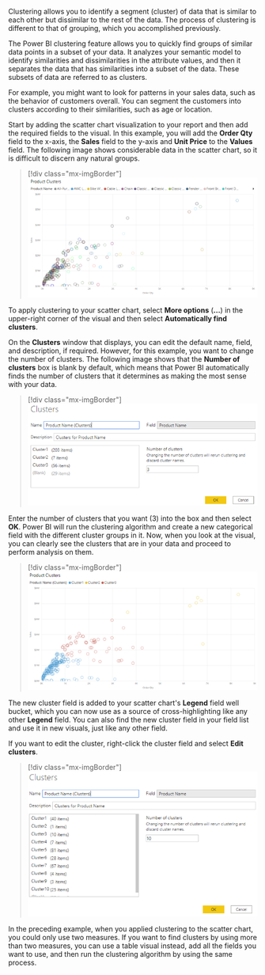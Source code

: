 Clustering allows you to identify a segment (cluster) of data that is similar to each other but dissimilar to the rest of the data. The process of clustering is different to that of grouping, which you accomplished previously.

The Power BI clustering feature allows you to quickly find groups of similar data points in a subset of your data. It analyzes your semantic model to identify similarities and dissimilarities in the attribute values, and then it separates the data that has similarities into a subset of the data. These subsets of data are referred to as clusters.

For example, you might want to look for patterns in your sales data, such as the behavior of customers overall. You can segment the customers into clusters according to their similarities, such as age or location.

Start by adding the scatter chart visualization to your report and then add the required fields to the visual. In this example, you will add the **Order Qty** field to the x-axis, the **Sales** field to the y-axis and **Unit Price** to the **Values** field. The following image shows considerable data in the scatter chart, so it is difficult to discern any natural groups.

> [!div class="mx-imgBorder"]
> [![Screenshot of the Scatter chart with Product names.](../media/5-scatter-chart-product-names-ss.png)](../media/5-scatter-chart-product-names-ss.png#lightbox)

To apply clustering to your scatter chart, select **More options** (**...**) in the upper-right corner of the visual and then select **Automatically find clusters**.

On the **Clusters** window that displays, you can edit the default name, field, and description, if required. However, for this example, you want to change the number of clusters. The following image shows that the **Number of clusters** box is blank by default, which means that Power BI automatically finds the number of clusters that it determines as making the most sense with your data.

> [!div class="mx-imgBorder"]
> [![Screenshot of the default settings in the Clusters window.](../media/5-default-settings-cluster-window-ss.png)](../media/5-default-settings-cluster-window-ss.png#lightbox)

Enter the number of clusters that you want (3) into the box and then select **OK**. Power BI will run the clustering algorithm and create a new categorical field with the different cluster groups in it. Now, when you look at the visual, you can clearly see the clusters that are in your data and proceed to perform analysis on them.

> [!div class="mx-imgBorder"]
> [![Screenshot of clustering applied to the scatter chart.](../media/5-clustering-applied-scatter-chart-ss.png)](../media/5-clustering-applied-scatter-chart-ss.png#lightbox)

The new cluster field is added to your scatter chart's **Legend** field well bucket, which you can now use as a source of cross-highlighting like any other **Legend** field. You can also find the new cluster field in your field list and use it in new visuals, just like any other field.

If you want to edit the cluster, right-click the cluster field and select **Edit clusters**.

> [!div class="mx-imgBorder"]
> [![Screenshot of the clusters edit view for Product Name (Clusters).](../media/5-edit-clusters-ss.png)](../media/5-edit-clusters-ss.png#lightbox)

In the preceding example, when you applied clustering to the scatter chart, you could only use two measures. If you want to find clusters by using more than two measures, you can use a table visual instead, add all the fields you want to use, and then run the clustering algorithm by using the same process.
